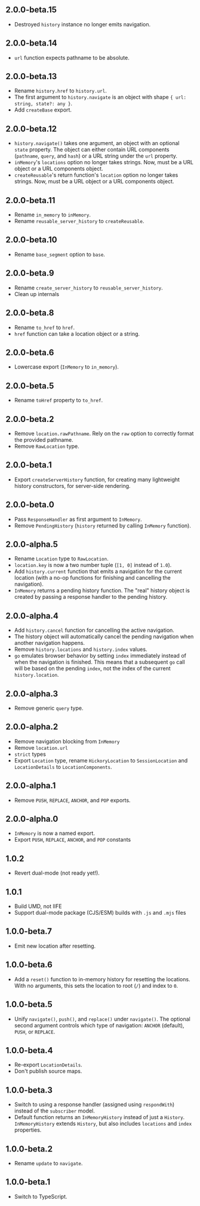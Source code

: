 ## 2.0.0-beta.15

- Destroyed `history` instance no longer emits navigation.

## 2.0.0-beta.14

- `url` function expects pathname to be absolute.

## 2.0.0-beta.13

- Rename `history.href` to `history.url`.
- The first argument to `history.navigate` is an object with shape `{ url: string, state?: any }`.
- Add `createBase` export.

## 2.0.0-beta.12

- `history.navigate()` takes one argument, an object with an optional `state` property. The object can either contain URL components (`pathname`, `query`, and `hash`) or a URL string under the `url` property.
- `inMemory`'s `locations` option no longer takes strings. Now, must be a URL object or a URL components object.
- `createReusable`'s return function's `location` option no longer takes strings. Now, must be a URL object or a URL components object.

## 2.0.0-beta.11

- Rename `in_memory` to `inMemory`.
- Rename `reusable_server_history` to `createReusable`.

## 2.0.0-beta.10

- Rename `base_segment` option to `base`.

## 2.0.0-beta.9

- Rename `create_server_history` to `reusable_server_history`.
- Clean up internals

## 2.0.0-beta.8

- Rename `to_href` to `href`.
- `href` function can take a location object or a string.

## 2.0.0-beta.6

- Lowercase export (`InMemory` to `in_memory`).

## 2.0.0-beta.5

- Rename `toHref` property to `to_href`.

## 2.0.0-beta.2

- Remove `location.rawPathname`. Rely on the `raw` option to correctly format the provided pathname.
- Remove `RawLocation` type.

## 2.0.0-beta.1

- Export `createServerHistory` function, for creating many lightweight history constructors, for server-side rendering.

## 2.0.0-beta.0

- Pass `ResponseHandler` as first argument to `InMemory`.
- Remove `PendingHistory` (`history` returned by calling `InMemory` function).

## 2.0.0-alpha.5

- Rename `Location` type to `RawLocation`.
- `location.key` is now a two number tuple (`[1, 0]` instead of `1.0`).
- Add `history.current` function that emits a navigation for the current location (with a no-op functions for finishing and cancelling the navigation).
- `InMemory` returns a pending history function. The "real" history object is created by passing a response handler to the pending history.

## 2.0.0-alpha.4

- Add `history.cancel` function for cancelling the active navigation.
- The history object will automatically cancel the pending navigation when another navigation happens.
- Remove `history.locations` and `history.index` values.
- `go` emulates browser behavior by setting `index` immediately instead of when the navigation is finished. This means that a subsequent `go` call will be based on the pending `index`, not the index of the current `history.location`.

## 2.0.0-alpha.3

- Remove generic `query` type.

## 2.0.0-alpha.2

- Remove navigation blocking from `InMemory`
- Remove `location.url`
- `strict` types
- Export `Location` type, rename `HickoryLocation` to `SessionLocation` and `LocationDetails` to `LocationComponents`.

## 2.0.0-alpha.1

- Remove `PUSH`, `REPLACE`, `ANCHOR`, and `POP` exports.

## 2.0.0-alpha.0

- `InMemory` is now a named export.
- Export `PUSH`, `REPLACE`, `ANCHOR`, and `POP` constants

## 1.0.2

- Revert dual-mode (not ready yet!).

## 1.0.1

- Build UMD, not IIFE
- Support dual-mode package (CJS/ESM) builds with `.js` and `.mjs` files

## 1.0.0-beta.7

- Emit new location after resetting.

## 1.0.0-beta.6

- Add a `reset()` function to in-memory history for resetting the locations. With no arguments, this sets the location to root (`/`) and index to `0`.

## 1.0.0-beta.5

- Unify `navigate()`, `push()`, and `replace()` under `navigate()`. The optional second argument controls which type of navigation: `ANCHOR` (default), `PUSH`, or `REPLACE`.

## 1.0.0-beta.4

- Re-export `LocationDetails`.
- Don't publish source maps.

## 1.0.0-beta.3

- Switch to using a response handler (assigned using `respondWith`) instead of the `subscriber` model.
- Default function returns an `InMemoryHistory` instead of just a `History`. `InMemoryHistory` extends `History`, but also includes `locations` and `index` properties.

## 1.0.0-beta.2

- Rename `update` to `navigate`.

## 1.0.0-beta.1

- Switch to TypeScript.
